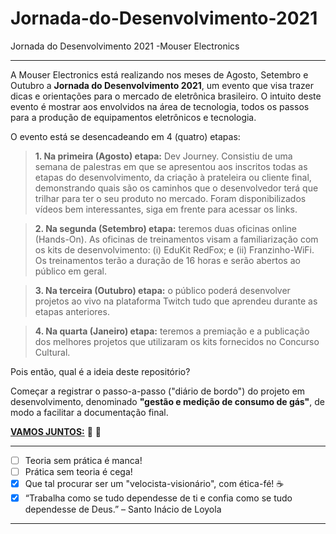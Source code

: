 # Jornada-do-Desenvolvimento-2021
Jornada do Desenvolvimento 2021 -Mouser Electronics

***

A Mouser Electronics está realizando nos meses de Agosto, Setembro e Outubro a **Jornada do Desenvolvimento 2021**, um evento que visa trazer dicas e orientações para o mercado de eletrônica brasileiro. O intuito deste evento é mostrar aos envolvidos na área de tecnologia, todos os passos para a produção de equipamentos eletrônicos e tecnologia.

O evento está se desencadeando em 4 (quatro) etapas:

> **1. Na primeira (Agosto) etapa:** Dev Journey. Consistiu de uma semana de palestras em que se apresentou aos inscritos todas as etapas do desenvolvimento, da criação à prateleira ou cliente final, demonstrando quais são os caminhos que o desenvolvedor terá que trilhar para ter o seu produto no mercado. Foram disponibilizados vídeos bem interessantes, siga em frente para acessar os links.

> **2. Na segunda (Setembro) etapa:** teremos duas oficinas online (Hands-On). As oficinas de treinamentos visam a familiarização com os kits de desenvolvimento: (i) EduKit RedFox; e (ii) Franzinho-WiFi. Os treinamentos terão a duração de 16 horas e serão abertos ao público em geral. 

> **3. Na terceira (Outubro) etapa:** o público poderá desenvolver projetos ao vivo na plataforma Twitch tudo que aprendeu durante as etapas anteriores.

> **4. Na quarta (Janeiro) etapa:** teremos a premiação e a publicação dos melhores projetos que utilizaram os kits fornecidos no Concurso Cultural.

Pois então, qual é a ideia deste repositório? 

Começar a registrar o passo-a-passo ("diário de bordo") do projeto em desenvolvimento, denominado **"gestão e medição de consumo de gás"**, de modo a facilitar a documentação final.

[**VAMOS JUNTOS:**](https://github.com/Mario-Camara/Jornada-do-Desenvolvimento-2021/wiki) :fist_right: :fist_left:

***
- [ ] Teoria sem prática é manca!
- [ ] Prática sem teoria é cega!
- [x] Que tal procurar ser um "velocista-visionário", com ética-fé!   :coffee:
- [x] “Trabalha como se tudo dependesse de ti e confia como se tudo dependesse de Deus.” – Santo Inácio de Loyola
*** 
